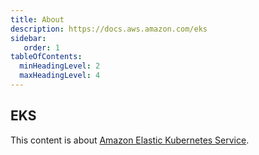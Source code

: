 ```yaml
---
title: About
description: https://docs.aws.amazon.com/eks
sidebar:
   order: 1
tableOfContents:
  minHeadingLevel: 2
  maxHeadingLevel: 4
---
```


## EKS

This content is about [Amazon Elastic Kubernetes Service](https://aws.amazon.com/eks/).

